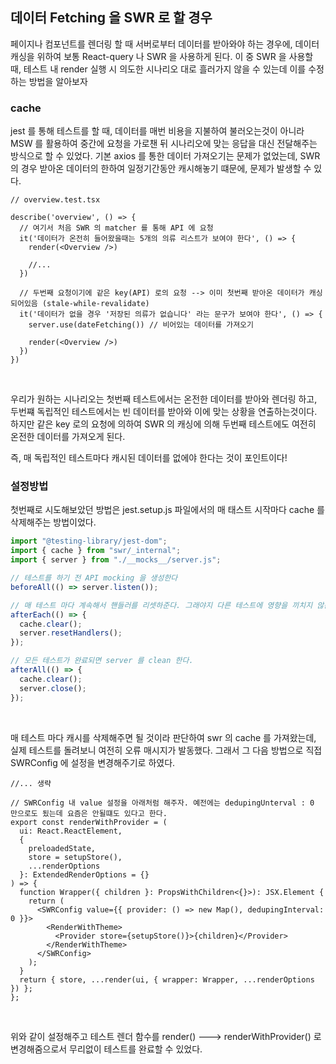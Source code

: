 ## 데이터 Fetching 을 SWR 로 할 경우

페이지나 컴포넌트를 렌더링 할 때 서버로부터 데이터를 받아와야 하는 경우에, 데이터 캐싱을 위하여 보통 React-query 나 SWR 을 사용하게 된다. 이 중 SWR 을 사용할 때, 테스트 내 render 실행 시 의도한 시나리오 대로 흘러가지 않을 수 있는데 이를 수정하는 방법을 알아보자

### cache

jest 를 통해 테스트를 할 때, 데이터를 매번 비용을 지불하여 불러오는것이 아니라 MSW 를 활용하여 중간에 요청을 가로챈 뒤 시나리오에 맞는 응답을 대신 전달해주는 방식으로 할 수 있었다. 기본 axios 를 통한 데이터 가져오기는 문제가 없었는데, SWR 의 경우 받아온 데이터의 한하여 일정기간동안 캐시해놓기 떄문에, 문제가 발생할 수 있다. <br />

```tsx
// overview.test.tsx

describe('overview', () => {
  // 여기서 처음 SWR 의 matcher 를 통해 API 에 요청
  it('데이터가 온전히 들어왔을때는 5개의 의류 리스트가 보여야 한다', () => {
    render(<Overview />)

    //...
  })

  // 두번째 요청이기에 같은 key(API) 로의 요청 --> 이미 첫번째 받아온 데이터가 캐싱되어있음 (stale-while-revalidate)
  it('데이터가 없을 경우 '저장된 의류가 없습니다' 라는 문구가 보여야 한다', () => {
    server.use(dateFetching()) // 비어있는 데이터를 가져오기

    render(<Overview />)
  })
})

```

<br />

우리가 원하는 시나리오는 첫번째 테스트에서는 온전한 데이터를 받아와 렌더링 하고, 두번쨰 독립적인 테스트에서는 빈 데이터를 받아와 이에 맞는 상황을 연출하는것이다. 하지만 같은 key 로의 요청에 의하여 SWR 의 캐싱에 의해 두번째 테스트에도 여전히 온전한 데이터를 가져오게 된다. <br />

즉, 매 독립적인 테스트마다 캐시된 데이터를 없에야 한다는 것이 포인트이다!

### 설정방법

첫번째로 시도해보았던 방법은 jest.setup.js 파일에서의 매 태스트 시작마다 cache 를 삭제해주는 방법이었다. <br />

```js
import "@testing-library/jest-dom";
import { cache } from "swr/_internal";
import { server } from "./__mocks__/server.js";

// 테스트를 하기 전 API mocking 을 생성한다
beforeAll(() => server.listen());

// 매 테스트 마다 계속해서 핸들러를 리셋하준다. 그래야지 다른 테스트에 영향을 끼치지 않는다.
afterEach(() => {
  cache.clear();
  server.resetHandlers();
});

// 모든 테스트가 완료되면 server 를 clean 한다.
afterAll(() => {
  cache.clear();
  server.close();
});
```

<br />

매 테스트 마다 캐시를 삭제해주면 될 것이라 판단하여 swr 의 cache 를 가져왔는데, 실제 테스트를 돌려보니 여전히 오류 매시지가 발동했다. 그래서 그 다음 방법으로 직접 SWRConfig 에 설정을 변경해주기로 하였다. <br />

```tsx
//... 생략

// SWRConfig 내 value 설정을 아래처럼 해주자. 예전에는 dedupingUnterval : 0 만으로도 됬는데 요즘은 안될떄도 있다고 한다.
export const renderWithProvider = (
  ui: React.ReactElement,
  {
    preloadedState,
    store = setupStore(),
    ...renderOptions
  }: ExtendedRenderOptions = {}
) => {
  function Wrapper({ children }: PropsWithChildren<{}>): JSX.Element {
    return (
      <SWRConfig value={{ provider: () => new Map(), dedupingInterval: 0 }}>
        <RenderWithTheme>
          <Provider store={setupStore()}>{children}</Provider>
        </RenderWithTheme>
      </SWRConfig>
    );
  }
  return { store, ...render(ui, { wrapper: Wrapper, ...renderOptions }) };
};
```

<br />

위와 같이 설정해주고 테스트 렌더 함수를 render() ---> renderWithProvider() 로 변경해줌으로서 무리없이 테스트를 완료할 수 있었다.
